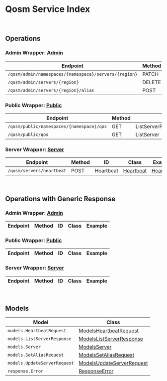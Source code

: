 # Qosm Service Index

&nbsp;

## Operations

### Admin Wrapper:  [Admin](../../apis/AccelByte.Sdk.Api.Qosm/Wrapper/Admin.cs)
| Endpoint | Method | ID | Class | Example |
|---|---|---|---|---|
| `/qosm/admin/namespaces/{namespace}/servers/{region}` | PATCH | UpdateServerConfig | [UpdateServerConfig](../../apis/AccelByte.Sdk.Api.Qosm/Operation/Admin/UpdateServerConfig.cs) | [UpdateServerConfig](../../samples/AccelByte.Sdk.Sample.Cli/ApiCommand/Qosm/Admin/UpdateServerConfig.cs) |
| `/qosm/admin/servers/{region}` | DELETE | DeleteServer | [DeleteServer](../../apis/AccelByte.Sdk.Api.Qosm/Operation/Admin/DeleteServer.cs) | [DeleteServer](../../samples/AccelByte.Sdk.Sample.Cli/ApiCommand/Qosm/Admin/DeleteServer.cs) |
| `/qosm/admin/servers/{region}/alias` | POST | SetServerAlias | [SetServerAlias](../../apis/AccelByte.Sdk.Api.Qosm/Operation/Admin/SetServerAlias.cs) | [SetServerAlias](../../samples/AccelByte.Sdk.Sample.Cli/ApiCommand/Qosm/Admin/SetServerAlias.cs) |

### Public Wrapper:  [Public](../../apis/AccelByte.Sdk.Api.Qosm/Wrapper/Public.cs)
| Endpoint | Method | ID | Class | Example |
|---|---|---|---|---|
| `/qosm/public/namespaces/{namespace}/qos` | GET | ListServerPerNamespace | [ListServerPerNamespace](../../apis/AccelByte.Sdk.Api.Qosm/Operation/Public/ListServerPerNamespace.cs) | [ListServerPerNamespace](../../samples/AccelByte.Sdk.Sample.Cli/ApiCommand/Qosm/Public/ListServerPerNamespace.cs) |
| `/qosm/public/qos` | GET | ListServer | [ListServer](../../apis/AccelByte.Sdk.Api.Qosm/Operation/Public/ListServer.cs) | [ListServer](../../samples/AccelByte.Sdk.Sample.Cli/ApiCommand/Qosm/Public/ListServer.cs) |

### Server Wrapper:  [Server](../../apis/AccelByte.Sdk.Api.Qosm/Wrapper/Server.cs)
| Endpoint | Method | ID | Class | Example |
|---|---|---|---|---|
| `/qosm/servers/heartbeat` | POST | Heartbeat | [Heartbeat](../../apis/AccelByte.Sdk.Api.Qosm/Operation/Server/Heartbeat.cs) | [Heartbeat](../../samples/AccelByte.Sdk.Sample.Cli/ApiCommand/Qosm/Server/Heartbeat.cs) |


&nbsp;

## Operations with Generic Response

### Admin Wrapper:  [Admin](../../apis/AccelByte.Sdk.Api.Qosm/Wrapper/Admin.cs)
| Endpoint | Method | ID | Class | Example |
|---|---|---|---|---|

### Public Wrapper:  [Public](../../apis/AccelByte.Sdk.Api.Qosm/Wrapper/Public.cs)
| Endpoint | Method | ID | Class | Example |
|---|---|---|---|---|

### Server Wrapper:  [Server](../../apis/AccelByte.Sdk.Api.Qosm/Wrapper/Server.cs)
| Endpoint | Method | ID | Class | Example |
|---|---|---|---|---|


&nbsp;

## Models

| Model | Class |
|---|---|
| `models.HeartbeatRequest` | [ModelsHeartbeatRequest](../../apis/AccelByte.Sdk.Api.Qosm/Model/ModelsHeartbeatRequest.cs) |
| `models.ListServerResponse` | [ModelsListServerResponse](../../apis/AccelByte.Sdk.Api.Qosm/Model/ModelsListServerResponse.cs) |
| `models.Server` | [ModelsServer](../../apis/AccelByte.Sdk.Api.Qosm/Model/ModelsServer.cs) |
| `models.SetAliasRequest` | [ModelsSetAliasRequest](../../apis/AccelByte.Sdk.Api.Qosm/Model/ModelsSetAliasRequest.cs) |
| `models.UpdateServerRequest` | [ModelsUpdateServerRequest](../../apis/AccelByte.Sdk.Api.Qosm/Model/ModelsUpdateServerRequest.cs) |
| `response.Error` | [ResponseError](../../apis/AccelByte.Sdk.Api.Qosm/Model/ResponseError.cs) |
